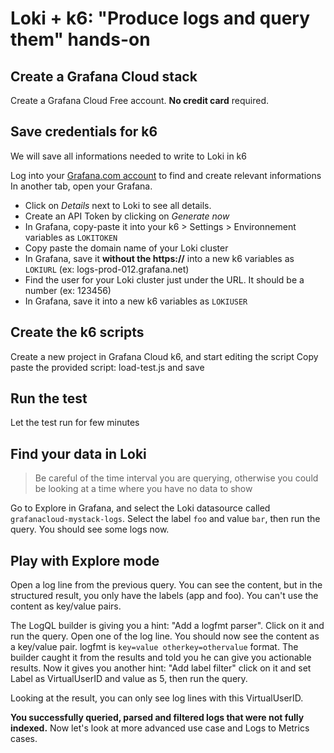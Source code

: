 # Loki + k6: "Produce logs and query them" hands-on

## Create a Grafana Cloud stack

Create a Grafana Cloud Free account. **No credit card** required.

## Save credentials for k6

We will save all informations needed to write to Loki in k6

Log into your [Grafana.com account](https://grafana.com/auth/sign-in/) to find and create relevant informations
In another tab, open your Grafana.

- Click on *Details* next to Loki to see all details.
- Create an API Token by clicking on *Generate now*
- In Grafana, copy-paste it into your k6 > Settings > Environnement variables as `LOKITOKEN`
- Copy paste the domain name of your Loki cluster
- In Grafana, save it **without the https://** into a new k6 variables as `LOKIURL` (ex: logs-prod-012.grafana.net)
- Find the user for your Loki cluster just under the URL. It should be a number (ex: 123456)
- In Grafana, save it into a new k6 variables as `LOKIUSER`

## Create the k6 scripts

Create a new project in Grafana Cloud k6, and start editing the script
Copy paste the provided script: load-test.js and save

## Run the test

Let the test run for few minutes

## Find your data in Loki

> Be careful of the time interval you are querying, otherwise you could be looking at a time where you have no data to show

Go to Explore in Grafana, and select the Loki datasource called `grafanacloud-mystack-logs`. Select the label `foo` and value `bar`, then run the query. You should see some logs now.

## Play with Explore mode

Open a log line from the previous query. You can see the content, but in the structured result, you only have the labels (app and foo). You can't use the content as key/value pairs.

The LogQL builder is giving you a hint: "Add a logfmt parser". Click on it and run the query. Open one of the log line. You should now see the content as a key/value pair. logfmt is `key=value otherkey=othervalue` format. The builder caught it from the results and told you he can give you actionable results. Now it gives you another hint: "Add label filter" click on it and set Label as VirtualUserID and value as 5, then run the query.

Looking at the result, you can only see log lines with this VirtualUserID.

**You successfully queried, parsed and filtered logs that were not fully indexed.**
Now let's look at more advanced use case and Logs to Metrics cases.